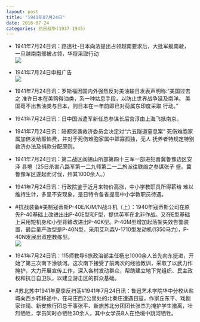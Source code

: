```yaml
---
layout: post
title: "1941年07月24日"
date: 2016-07-24
categories: 抗日战争(1937-1945)
---
```


<meta name="referrer" content="no-referrer" />

- 1941年7月24日讯：路透社-日本向法提出占领越南要求后，大批军舰南驶，一旦越南南部被占领，华将采取行动 <br/><img src="https://ww1.sinaimg.cn/large/aca367d8jw1f65e6aujcdj20hb0ko79k.jpg" />

- 1941年7月24日申报广告 <br/><img src="https://ww4.sinaimg.cn/large/aca367d8jw1f65cfz790cj20pp0higs0.jpg" />

- 1941年7月24日讯：罗斯福因国内外强烈反对美油输日发表声明称:“美国过去之 准许日本在美购得油类，系一种姑息手段，以防止世界战争延及南洋。 美国苟不出售油类与日本，则日本在一年前即已对荷属东印度采取 行动。” 

- 1941年7月24日讯：日中国派遣军新任总参谋长后宫淳由上海飞抵南京。 

- 1941年7月24日讯：陪都突袭救济委员会决定对“六五隧道窒息案” 死伤难胞家属加倍发给赈恤费，并对于死伤难胞家属中鳏寡孤独，无人 抚养者特规定特别救济办法及捐款分配原则。 

- 1941年7月24日讯：第二战区阎锡山所部第四十三军一部进犯晋冀鲁豫边区安泽 县境（25日杀害八路军第一二九师第二一二旅派往联络之参谋张子 盛。冀鲁豫军区遂起而讨伐，歼其1000余人。） 

- 1941年7月24日讯：行政院鉴于近月来物价高涨，中小学教职员所得薪给 难以维持生计，多呈不安现象，是日特令各省提高中小学教职员待遇。 

- #抗战装备#美制寇蒂斯P-40E/K/M/N战斗机（上）：1940年寇蒂斯公司在原先P-40基础上改进出出P-40E型和F型，提供英军在北非作战。又在E型基础上采用短机身和小型背鳍改进出P-40K型。P-40M型增加起落架失效告警装置，最后量产改型是P-40N型，采用艾利森V-1710型发动机(1350马力)，P-40N发展出双座教练型。 <br/><img src="https://ww4.sinaimg.cn/large/aca367d8jw1f64rmxkvxgj20k50zdqce.jpg" />

- 1941年7月24日讯：115师教导6旅政治部主任杨忠1000余人首先向东挺进，开始了第三次南下涂骇河。这次南下接受了前两次的经验教训，采取了以武力作掩护，大力开展宣传工作，深入各村发动群众，帮助建立地下党组织、民主政权和抗日自卫队，以建立游击区的群众基础。 

- #苏北苏中1941年夏季反扫荡#1941年7月24日讯：鲁迅艺术学院华中分校从盐城向西乡转移途中，在马庄西2公里处的北秦庄遭遇日寇，作家丘东平、戏剧家许晴、新安旅行团总干事张平、新旅苏北分团团长张杰为掩护学生撤离，壮烈牺牲，学员同时亦牺牲30余人，其中女学员8人在绝境中跳河牺牲。 

